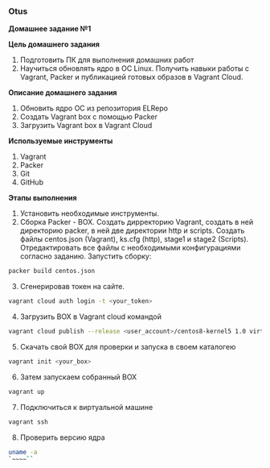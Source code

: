 ### Otus ###
**Домашнее задание №1**

**Цель домашнего задания**

1. Подготовить ПК для выполнения домашних работ
2. Научиться обновлять ядро в ОС Linux. Получить навыки работы с Vagrant, Packer и публикацией готовых образов в Vagrant Cloud.

**Описание домашнего задания**

1. Обновить ядро ОС из репозитория ELRepo
2. Создать Vagrant box c помощью Packer
3. Загрузить Vagrant box в Vagrant Cloud

**Используемые инструменты**

1. Vagrant
2. Packer
3. Git
4. GitHub

**Этапы выполнения**

1. Установить необходимые инструменты.
2. Сборка Packer - BOX. Создать дирректорию Vagrant, создать в ней директорию packer, в ней две директории http и scripts. Создать файлы centos.json (Vagrant), ks.cfg (http), stage1 и stage2 (Scripts). Отредактировать все файлы с необходимыми конфигурациями согласно заданию.
Запустить сборку: 
```bash
packer build centos.json
   ```
3. Cгенерировав токен на сайте.
```bash
vagrant cloud auth login -t <your_token>
```
4. Загрузить BOX в Vagrant cloud командой
```bash
vagrant cloud publish --release <user_account>/centos8-kernel5 1.0 virtualbox centos-8-kernel-5-x86_64-Minimal.box
```
5. Скачать свой BOX для проверки и запуска в своем каталогею 
```bash
vagrant init <your_box>
```
6. Затем запускаем собранный BOX
```bash
vagrant up
```
7. Подключиться к виртуальной машине
```bash 
vagrant ssh
``` 
8. Проверить версию ядра
``` bash
uname -a
`~~~~``